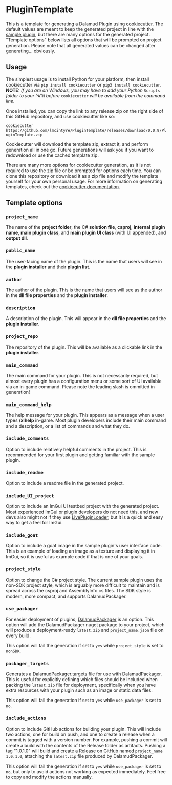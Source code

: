 # PluginTemplate
This is a template for generating a Dalamud Plugin using [cookiecutter](https://github.com/cookiecutter/cookiecutter). The default values are meant to keep the generated project in line with the [sample plugin](https://github.com/goatcorp/SamplePlugin), but there are many options for the generated project. "Template options" below lists all options that will be prompted on project generation. Please note that all generated values can be changed after generating... obviously.

## Usage

The simplest usage is to install Python for your platform, then install cookiecutter via
```pip install cookiecutter``` or ```pip3 install cookiecutter```. **NOTE:** *If you are on Windows, you may have to add your Python* `Scripts` *folder to your* `PATH` *before* `cookiecutter` *will be available from the command line.*

Once installed, you can copy the link to any release zip on the right side of this GitHub repository, and use cookiecutter like so:

```cookiecutter https://github.com/lmcintyre/PluginTemplate/releases/download/0.0.9/PluginTemplate.zip```

Cookiecutter will download the template zip, extract it, and perform generation all in one go. Future generations will ask you if you want to redownload or use the cached template zip.

There are many more options for cookiecutter generation, as it is not required to use the zip file or be prompted for options each time. You can clone this repository or download it as a zip file and modify the template yourself for your own personal usage. For more information on generating templates, check out the [cookiecutter documentation](https://cookiecutter.readthedocs.io/en/1.7.2/).


## Template options
### ```project_name```

The name of the **project folder**, the C# **solution file**, **csproj**, **internal plugin name**, **main plugin class**, and **main plugin UI class** (with UI appended), and **output dll**.

### ```public_name```

The user-facing name of the plugin. This is the name that users will see in the **plugin installer** and their **plugin list**.

### ```author```

The author of the plugin. This is the name that users will see as the author in the **dll file properties** and the  **plugin installer**.

### ```description```

A description of the plugin. This will appear in the **dll file properties** and the **plugin installer**.

### ```project_repo```

The repository of the plugin. This will be available as a clickable link in the **plugin installer**.

### ```main_command```

The main command for your plugin. This is not necessarily required, but almost every plugin has a configuration menu or some sort of UI available via an in-game command. Please note the leading slash is ommitted in generation!

### ```main_command_help```

The help message for your plugin. This appears as a message when a user types **/xlhelp** in-game. Most plugin developers include their main command and a description, or a list of commands and what they do.

### ```include_comments```

Option to include relatively helpful comments in the project. This is recommended for your first plugin and getting familiar with the sample plugin.

### ```include_readme```

Option to include a readme file in the generated project.

### ```include_UI_project```

Option to include an ImGui UI testbed project with the generated project. Most experienced ImGui or plugin developers do not need this, and new devs also might not if they use [LivePluginLoader](https://github.com/caraxi/livepluginload), but it is a quick and easy way to get a feel for ImGui.

### ```include_goat```

Option to include a goat image in the sample plugin's user interface code. This is an example of loading an image as a texture and displaying it in ImGui, so it is useful as example code if that is one of your goals.

### ```project_style```

Option to change the C# project style. The current sample plugin uses the non-SDK project style, which is arguably more difficult to maintain and is spread across the csproj and AssemblyInfo.cs files. The SDK style is modern, more compact, and supports DalamudPackager.

### ```use_packager```

For easier deployment of plugins, [DalamudPackager](https://github.com/goatcorp/dalamudpackager) is an option. This option will add the DalamudPackager nuget package to your project, which will produce a deployment-ready `latest.zip` and `project_name.json` file on every build.

This option will fail the generation if set to `yes` while  `project_style` is set to `nonSDK`.

### ```packager_targets```

Generates a DalamudPackager.targets file for use with DalamudPackager. This is useful for explicitly defining which files should be included when packing the `latest.zip` file for deployment, specifically when you have extra resources with your plugin such as an image or static data files.

This option will fail the generation if set to `yes` while `use_packager` is set to `no`.

### ```include_actions```

Option to include GitHub actions for building your plugin. This will include two actions, one for build on push, and one to create a release when a commit is tagged with a version number. For example, pushing a commit will create a build with the contents of the Release folder as artifacts. Pushing a tag "1.0.1.0" will build and create a Release on GitHub named `project_name 1.0.1.0`, attaching the `latest.zip` file produced by DalamudPackager.

This option will fail the generation if set to `yes` while `use_packager` is set to `no`, but only to avoid actions not working as expected immediately. Feel free to copy and modify the actions manually.